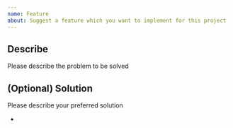 ```yaml
---
name: Feature
about: Suggest a feature which you want to implement for this project
---
```


## Describe
Please describe the problem to be solved

## (Optional) Solution
Please describe your preferred solution

- 
